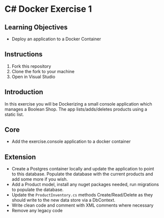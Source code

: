 # C# Docker Exercise 1

## Learning Objectives  

- Deploy an application to a Docker Container  

## Instructions  

1. Fork this repository  
2. Clone the fork to your machine  
3. Open in Visual Studio  

## Introduction  

In this exercise you will be Dockerizing a small console application which manages a Boolean Shop. The app lists/adds/deletes products using a static list.

## Core 

- Add the exercise.console application to a docker container

## Extension

- Create a Postgres container locally and update the application to point to this database. Populate the database with the current products and add some more if you wish.
- Add a Product model, install any nuget packages needed, run migrations to populate the database.
- Update the `ProductInventory.cs` methods Create/Read/Delete as they should write to the new data store via a DbContext.
- Write clean code and comment with XML comments where necessary
- Remove any legacy code



